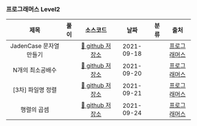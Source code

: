 ### 프로그래머스 Level2

|           제목            | 풀이                                                 |                                                      소스코드                                                      |    날짜    | 분류 |     출처     |
| :-----------------------: | :--------------------------------------------------- | :----------------------------------------------------------------------------------------------------------------: | :--------: | :--: | :----------: |
| JadenCase 문자열 만들기| | [📎 github 저장소 ](https://github.com/devhyun637/Algorithm_JavaScript/blob/master/programmers/level2/JadenCase_문자열_만들기.js) | 2021-09-18 |      | [프로그래머스](https://programmers.co.kr/learn/courses/30/lessons/12951) |
| N개의 최소공배수| | [📎 github 저장소 ](https://github.com/devhyun637/Algorithm_JavaScript/blob/master/programmers/level2/N개의_최소공배수.js) | 2021-09-20 |      | [프로그래머스](https://programmers.co.kr/learn/courses/30/lessons/12953) |
| [3차] 파일명 정렬| | [📎 github 저장소 ](https://github.com/devhyun637/Algorithm_JavaScript/blob/master/programmers/level2/파일명_정렬.js) | 2021-09-21 |      | [프로그래머스](https://programmers.co.kr/learn/courses/30/lessons/17686) |
| 행렬의 곱셈| | [📎 github 저장소 ](https://github.com/devhyun637/Algorithm_JavaScript/blob/master/programmers/level2/행렬의_곱셈.js) | 2021-09-24 |      | [프로그래머스](https://programmers.co.kr/learn/courses/30/lessons/12949) |
